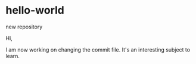 # hello-world
new repository

Hi, 

I am now working on changing the commit file. It's an interesting subject to learn.
